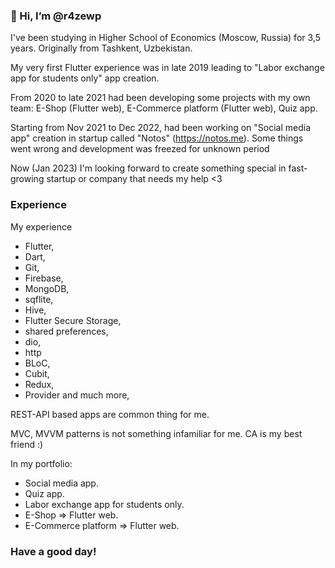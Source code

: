### 👋 Hi, I’m @r4zewp

I've been studying in Higher School of Economics (Moscow, Russia) for 3,5 years. Originally from Tashkent, Uzbekistan.

My very first Flutter experience was in late 2019 leading to "Labor exchange app for students only" app creation.

From 2020 to late 2021 had been developing some projects with my own team: E-Shop (Flutter web), E-Commerce platform (Flutter web), Quiz app.

Starting from Nov 2021 to Dec 2022, had been working on "Social media app" creation in startup called "Notos" (https://notos.me). Some things went wrong and development was freezed for unknown period

Now (Jan 2023) I'm looking forward to create something special in fast-growing startup or company that needs my help <3 

### Experience
My experience
- Flutter, 
- Dart, 
- Git,
- Firebase, 
- MongoDB, 
- sqflite, 
- Hive, 
- Flutter Secure Storage, 
- shared preferences,
- dio, 
- http
- BLoC, 
- Cubit, 
- Redux, 
- Provider 
and much more,

REST-API based apps are common thing for me.

MVC, MVVM patterns is not something infamiliar for me. CA is my best friend :)

In my portfolio:
- Social media app.
- Quiz app.
- Labor exchange app for students only.
- E-Shop => Flutter web.
- E-Commerce platform => Flutter web.

### Have a good day!
